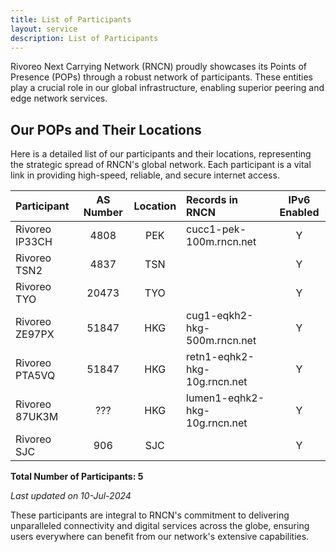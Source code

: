 ```yaml
---
title: List of Participants
layout: service
description: List of Participants
---
```


Rivoreo Next Carrying Network (RNCN) proudly showcases its Points of Presence (POPs) through a robust network of participants. These entities play a crucial role in our global infrastructure, enabling superior peering and edge network services.

## Our POPs and Their Locations

Here is a detailed list of our participants and their locations, representing the strategic spread of RNCN's global network. Each participant is a vital link in providing high-speed, reliable, and secure internet access.

| **Participant**       | **AS Number** | **Location** | **Records in RNCN**               | **IPv6 Enabled** |
|:----------------------|:-------------:|:------------:|:----------------------------------|:----------------:|
| Rivoreo IP33CH        | 4808          | PEK          | cucc1-pek-100m.rncn.net           | Y                |
| Rivoreo TSN2          | 4837          | TSN          |                                   | Y                |
| Rivoreo TYO           | 20473         | TYO          |                                   | Y                |
| Rivoreo ZE97PX        | 51847         | HKG          | cug1-eqkh2-hkg-500m.rncn.net      | Y                |
| Rivoreo PTA5VQ        | 51847         | HKG          | retn1-eqhk2-hkg-10g.rncn.net      | Y                |
| Rivoreo 87UK3M        | ???           | HKG          | lumen1-eqhk2-hkg-10g.rncn.net     | Y                |
| Rivoreo SJC           | 906           | SJC          |                                   | Y                |

**Total Number of Participants: 5**

_Last updated on 10-Jul-2024_

These participants are integral to RNCN's commitment to delivering unparalleled connectivity and digital services across the globe, ensuring users everywhere can benefit from our network's extensive capabilities.
